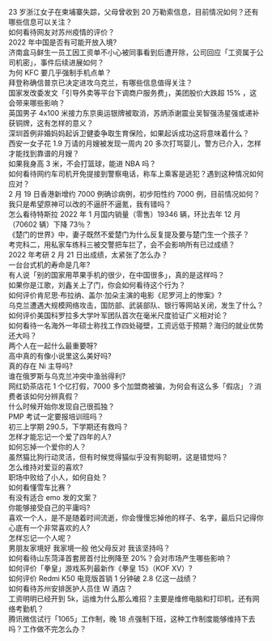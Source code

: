 23 岁浙江女子在柬埔寨失踪，父母曾收到 20 万勒索信息，目前情况如何？还有哪些信息可以关注？  
如何看待网友对苏州疫情的评价？  
2022 年中国是否有可能开放入境?  
济南盒马鲜生一员工因工资单不小心被同事看到后遭开除，公司回应「工资属于公司机密」，事件后续进展如何？  
为何 KFC 要几乎强制手机点单？  
拜登称确信普京已决定进攻乌克兰，有哪些信息值得关注？  
国家发改委发文「引导外卖等平台下调商户服务费」，美团股价大跌超  15% ，这会带来哪些影响？  
英国男子 4x100 米接力东京奥运银牌被取消，苏炳添谢震业吴智强汤星强或递补获铜牌，这有怎样的意义？  
深圳首例非婚妈妈起诉卫健委争取生育保险，如果起诉成功这将意味着什么？  
西安一女子花 1.9 万请的月嫂被发现一周内 20 多次打骂婴儿，警方已介入，怎样才能找到靠谱的月嫂？  
如果我身高 3 米，不会打篮球，能进 NBA 吗？  
如何看待网约车司机开免提接到警察电话，称车上乘客是逃犯？遇到这种情况如何应对？  
2 月 19 日香港新增约 7000 例确诊病例，初步阳性约 7000 例，目前情况如何？  
我只是希望原神可以改的不逼肝不逼氪，我有错吗？  
怎么看待特斯拉 2022 年 1 月国内销量（零售）19346 辆，环比去年 12 月（70602 辆）下降 73％？  
《楚门的世界》中，妻子既然不爱楚门为什么反复提及要与楚门生一个孩子？  
考完科二，用私家车练科三被交警把车拦了，会不会影响所有已过成绩？  
2022 年考研 2 月 21 日出成绩，太紧张了怎么办？  
一台台式机的寿命是几年?  
有人说「别的国家用苹果手机的很少，在中国很多」，真的是这样吗？  
如果你是江歌，刘鑫关上了门，你会如何看待这个行为？  
如何评价肯尼思·布拉纳、盖尔·加朵主演的电影《尼罗河上的惨案》?  
乌克兰遭遇大规模网络攻击，国防部、武装部队、银行等网站关闭，发生了什么？  
如何评价美国科罗拉多大学叶军团队首次在毫米尺度验证广义相对论？  
如何看待一名海外一年硕士称找工作四处碰壁，工资远低于预期？海归的就业优势还大吗？  
两个人在一起什么最重要呀?  
高中真的有像小说里这么美好吗?  
真的存在 Ni 主导吗?  
谁在俄罗斯与乌克兰冲突中渔翁得利?  
网红奶茶店花 1 个亿打假，7000 多个加盟商被骗，为何会有这么多「假店」？消费者该如何分辨真假？  
什么时候开始你发现自己很孤独？  
PMP 考试一定要报培训班吗？  
初三上学期 290.5，下学期还有救吗？  
怎样才能忘记一个爱了四年的人?  
如何忘掉一个爱你的人？  
虽然猫比狗行动灵活，但有时候觉得猫似乎没有狗聪明，这是错觉吗？  
怎么维持对爱豆的喜欢?  
职场中败给了小人，如何自处？  
如何看懂雪车比赛？  
有没有适合 emo 发的文案？  
你能够接受自己的平庸吗?  
喜欢一个人，是不是随着时间流逝，你会慢慢忘掉他的样子、名字，最后只记得你心底有一个非常喜欢的人?  
怎样忘记一个人呢？  
男朋友家境好 我家境一般 他父母反对 我该坚持吗？  
如何看待山东菏泽首套房首付比例降至 20%？会对市场产生哪些影响？  
如何评价「拳皇」游戏系列最新作《拳皇 15》（KOF XV）?  
如何评价 Redmi K50 电竞版首销 1 分钟破 2.8 亿这一战绩？  
如何看待苏州安排医护人员住 W 酒店？  
工资明明已经开到 5k，运维为什么那么难招？主要是维修电脑和打印机，还有网络考勤机？  
腾讯微信试行「1065」工作制，晚 18 点强制下班，这种工作制度能够维持下去吗？工作做不完怎么办？  
